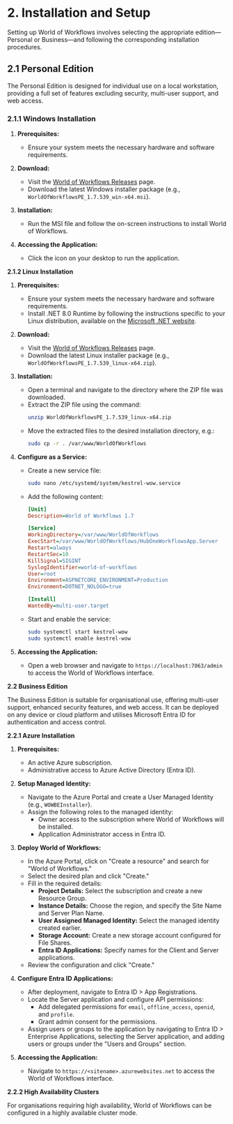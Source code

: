 # 2. Installation and Setup

Setting up World of Workflows involves selecting the appropriate edition—Personal or Business—and following the corresponding installation procedures.

## 2.1 Personal Edition

The Personal Edition is designed for individual use on a local workstation, providing a full set of features excluding security, multi-user support, and web access.

### 2.1.1 Windows Installation

1. **Prerequisites:**
   - Ensure your system meets the necessary hardware and software requirements.
  

2. **Download:**
   - Visit the [World of Workflows Releases](https://github.com/World-of-Workflows/WorkflowsUniversity/releases) page.
   - Download the latest Windows installer package (e.g., `WorldOfWorkflowsPE_1.7.539_win-x64.msi`).

3. **Installation:**
   - Run the MSI file and follow the on-screen instructions to install World of Workflows.

4. **Accessing the Application:**
   - Click the icon on your desktop to run the application.

**2.1.2 Linux Installation**

1. **Prerequisites:**
   - Ensure your system meets the necessary hardware and software requirements.
   - Install .NET 8.0 Runtime by following the instructions specific to your Linux distribution, available on the [Microsoft .NET website](https://dotnet.microsoft.com/download/dotnet/8.0).

2. **Download:**
   - Visit the [World of Workflows Releases](https://github.com/World-of-Workflows/WorkflowsUniversity/releases) page.
   - Download the latest Linux installer package (e.g., `WorldOfWorkflowsPE_1.7.539_linux-x64.zip`).

3. **Installation:**
   - Open a terminal and navigate to the directory where the ZIP file was downloaded.
   - Extract the ZIP file using the command:
     ```bash
     unzip WorldOfWorkflowsPE_1.7.539_linux-x64.zip
     ```
   - Move the extracted files to the desired installation directory, e.g.:
     ```bash
     sudo cp -r . /var/www/WorldOfWorkflows
     ```

4. **Configure as a Service:**
   - Create a new service file:
     ```bash
     sudo nano /etc/systemd/system/kestrel-wow.service
     ```
   - Add the following content:
     ```ini
     [Unit]
     Description=World of Workflows 1.7

     [Service]
     WorkingDirectory=/var/www/WorldOfWorkflows
     ExecStart=/var/www/WorldOfWorkflows/HubOneWorkflowsApp.Server
     Restart=always
     RestartSec=10
     KillSignal=SIGINT
     SyslogIdentifier=world-of-workflows
     User=root
     Environment=ASPNETCORE_ENVIRONMENT=Production
     Environment=DOTNET_NOLOGO=true

     [Install]
     WantedBy=multi-user.target
     ```
   - Start and enable the service:
     ```bash
     sudo systemctl start kestrel-wow
     sudo systemctl enable kestrel-wow
     ```

5. **Accessing the Application:**
   - Open a web browser and navigate to `https://localhost:7063/admin` to access the World of Workflows interface.

**2.2 Business Edition**

The Business Edition is suitable for organisational use, offering multi-user support, enhanced security features, and web access. It can be deployed on any device or cloud platform and utilises Microsoft Entra ID for authentication and access control.

**2.2.1 Azure Installation**

1. **Prerequisites:**
   - An active Azure subscription.
   - Administrative access to Azure Active Directory (Entra ID).

2. **Setup Managed Identity:**
   - Navigate to the Azure Portal and create a User Managed Identity (e.g., `WOWBEInstaller`).
   - Assign the following roles to the managed identity:
     - Owner access to the subscription where World of Workflows will be installed.
     - Application Administrator access in Entra ID.

3. **Deploy World of Workflows:**
   - In the Azure Portal, click on "Create a resource" and search for "World of Workflows."
   - Select the desired plan and click "Create."
   - Fill in the required details:
     - **Project Details:** Select the subscription and create a new Resource Group.
     - **Instance Details:** Choose the region, and specify the Site Name and Server Plan Name.
     - **User Assigned Managed Identity:** Select the managed identity created earlier.
     - **Storage Account:** Create a new storage account configured for File Shares.
     - **Entra ID Applications:** Specify names for the Client and Server applications.
   - Review the configuration and click "Create."

4. **Configure Entra ID Applications:**
   - After deployment, navigate to Entra ID > App Registrations.
   - Locate the Server application and configure API permissions:
     - Add delegated permissions for `email`, `offline_access`, `openid`, and `profile`.
     - Grant admin consent for the permissions.
   - Assign users or groups to the application by navigating to Entra ID > Enterprise Applications, selecting the Server application, and adding users or groups under the "Users and Groups" section.

5. **Accessing the Application:**
   - Navigate to `https://<sitename>.azurewebsites.net` to access the World of Workflows interface.

**2.2.2 High Availability Clusters**

For organisations requiring high availability, World of Workflows can be configured in a highly available cluster mode.


